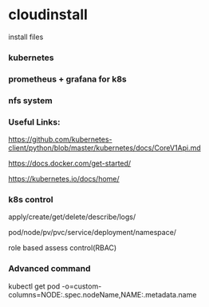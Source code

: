 # cloudinstall
install files

### kubernetes
### prometheus + grafana for k8s
### nfs system

### Useful Links:


https://github.com/kubernetes-client/python/blob/master/kubernetes/docs/CoreV1Api.md


https://docs.docker.com/get-started/ 


https://kubernetes.io/docs/home/



### k8s control


apply/create/get/delete/describe/logs/


pod/node/pv/pvc/service/deployment/namespace/


role based assess control(RBAC)

### Advanced command

kubectl get pod -o=custom-columns=NODE:.spec.nodeName,NAME:.metadata.name



